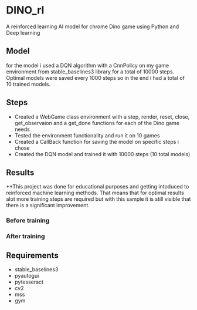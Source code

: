 # DINO_rl
A reinforced learning AI model for chrome Dino game using Python and Deep learning

## Model
for the model i used a DQN algorithm with a CnnPolicy on my game environment from stable_baselines3 library for a total of 10000 steps. Optimal models were saved every 1000 steps so in the end i had a total of 10 trained models.

## Steps
- Created a WebGame class environment with a step, render, reset, close, get_observaion and a get_done functions for each of the Dino game needs
- Tested the environment functionality and run it on 10 games
- Created a CallBack function for saving the model on specific steps i chose
- Created the DQN model and trained it with 10000 steps (10 total models)

## Results
**This project was done for educational purposes and getting intoduced to reinforced machine learning methods. That means that for optimal results alot more training steps are required but with this sample it is still visible that there is a significant improvement.
### Before training

### After training

## Requirements
- stable_baselines3
- pyautogui
- pytesseract
- cv2
- mss
- gym
